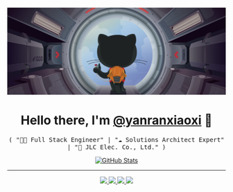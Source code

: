 ![Header](header.png)

<p>
  <h1 align="center">
    <b>Hello there, I'm <a href="https://github.com/yanranxiaoxi">@yanranxiaoxi</a> 👋</b>
  </h1>
  <p align="center">
    <samp>( "👨‍💻 Full Stack Engineer" | "☁️ Solutions Architect Expert" | "💼 JLC Elec. Co., Ltd." )</samp>
  </p>
</p>

<p align="center">
  <a href="https://github.com/yanranxiaoxi">
    <img alt="GitHub Stats" src="https://github-readme-stats.api.soraharu.com/api?username=yanranxiaoxi&custom_title=GitHub%20Stats&show_icons=true&theme=github_dark&count_private=true&include_all_commits=true&hide_border=true" />
  </a>
</p>

-----
<p align="center">
  <a href="https://github.com/yanranxiaoxi">
    <img src="https://img.shields.io/badge/github-yanranxiaoxi-211F1F?logo=github&logoColor=white&style=flat-square" />
  </a>
  <a href="https://soraharu.com">
    <img src="https://img.shields.io/badge/website-soraharu.com-1BC?logo=react&logoColor=white&style=flat-square" />
  </a>
  <a href="https://www.linkedin.com/in/yanranxiaoxi">
    <img src="https://img.shields.io/badge/linkedin-Mingjie_Fan-0072B1?logo=linkedin&style=flat-square" />
  </a>
  <a href="https://github.com/yanranxiaoxi">
    <img src="https://enkahcw3aqjzlyp.m.pipedream.net/?key=gh-yanranxiaoxi&label=visitors&color=grey&style=flat" />
  </a>
</p>

<!-- Fork from @wei -->
